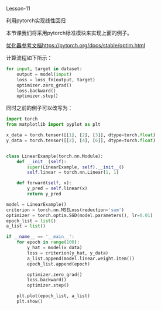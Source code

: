 Lesson-11

利用pytorch实现线性回归

本节课我们将采用pytorch标准模块来实现上面的例子。

[优化器参考文档https://pytorch.org/docs/stable/optim.html](https://pytorch.org/docs/stable/optim.html)

计算流程如下所示：

```python
for input, target in dataset:
    output = model(input)
    loss = loss_fn(output, target)
    optimizer.zero_grad()
    loss.backward()
    optimizer.step(）
```
同时之前的例子可以改写为：
```python
import torch
from matplotlib import pyplot as plt

x_data = torch.tensor([[1], [2], [3]], dtype=torch.float)
y_data = torch.tensor([[2], [4], [6]], dtype=torch.float)


class LinearExample(torch.nn.Module):
    def __init__(self):
        super(LinearExample, self).__init__()
        self.linear = torch.nn.Linear(1, 1)

    def forward(self, x):
        y_pred = self.linear(x)
        return y_pred

model = LinearExample()
criterion = torch.nn.MSELoss(reduction='sum')
optimizer = torch.optim.SGD(model.parameters(), lr=0.01)
epoch_list = list()
a_list = list()

if __name__ == '__main__':
    for epoch in range(100):
        y_hat = model(x_data)
        loss = criterion(y_hat, y_data)
        a_list.append(model.linear.weight.item())
        epoch_list.append(epoch)

        optimizer.zero_grad()
        loss.backward()
        optimizer.step()

    plt.plot(epoch_list, a_list)
    plt.show()
```
